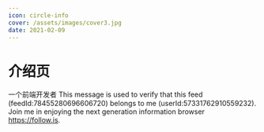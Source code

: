 ```yaml
---
icon: circle-info
cover: /assets/images/cover3.jpg
date: 2021-02-09
---
```


# 介绍页

一个前端开发者
This message is used to verify that this feed (feedId:78455280696606720) belongs to me (userId:57331762910559232). Join me in enjoying the next generation information browser https://follow.is.

